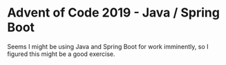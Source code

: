# Advent of Code 2019 - Java / Spring Boot

Seems I might be using Java and Spring Boot for work imminently, so I figured this might be a good exercise.
